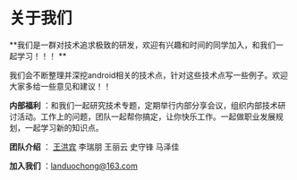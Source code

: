 # 关于我们

**我们是一群对技术追求极致的研发，欢迎有兴趣和时间的同学加入，和我们一起学习！！！ **

我们会不断整理并深挖android相关的技术点，针对这些技术点写一些例子。欢迎大家多给一些意见和建议！！

**内部福利** ：和我们一起研究技术专题，定期举行内部分享会议，组织内部技术研讨活动。工作上的问题，团队一起帮你搞定，让你快乐工作。一起做职业发展规划，一起学习新的知识点。

**团队介绍** ： [王洪宾](王洪宾.md)  李瑞朋  王丽云  史守锋  马泽佳

**加入我们** ：landuochong@163.com